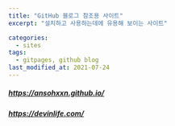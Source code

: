 ```yaml
---
title: "GitHub 블로그 참조용 사이트"
excerpt: "설치하고 사용하는데에 유용해 보이는 사이트"

categories:
  - sites
tags: 
  - gitpages, github blog
last_modified_at: 2021-07-24
---
```

 ##### https://ansohxxn.github.io/
##### https://devinlife.com/

